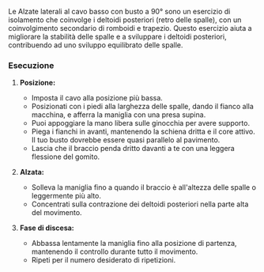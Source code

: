Le Alzate laterali al cavo basso con busto a 90° sono un esercizio di isolamento che coinvolge i deltoidi posteriori (retro delle spalle), con un coinvolgimento secondario di romboidi e trapezio. Questo esercizio aiuta a migliorare la stabilità delle spalle e a sviluppare i deltoidi posteriori, contribuendo ad uno sviluppo equilibrato delle spalle.

### Esecuzione
1. **Posizione:**
   - Imposta il cavo alla posizione più bassa.
   - Posizionati con i piedi alla larghezza delle spalle, dando il fianco alla macchina, e afferra la maniglia con una presa supina.
   - Puoi appoggiare la mano libera sulle ginocchia per avere supporto.
   - Piega i fianchi in avanti, mantenendo la schiena dritta e il core attivo. Il tuo busto dovrebbe essere quasi parallelo al pavimento.
   - Lascia che il braccio penda dritto davanti a te con una leggera flessione del gomito.

2. **Alzata:**
   - Solleva la maniglia fino a quando il braccio è all'altezza delle spalle o leggermente più alto.
   - Concentrati sulla contrazione dei deltoidi posteriori nella parte alta del movimento.

3. **Fase di discesa:**
   - Abbassa lentamente la maniglia fino alla posizione di partenza, mantenendo il controllo durante tutto il movimento.
   - Ripeti per il numero desiderato di ripetizioni.